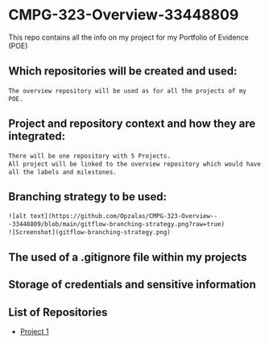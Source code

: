 # CMPG-323-Overview-33448809
This repo contains all the info on my project for my Portfolio of Evidence (POE)

## Which repositories will be created and used:
	The overview repository will be used as for all the projects of my POE.
	
## Project and repository context and how they are integrated:
	There will be one repository with 5 Projects.
	All project will be linked to the overview repository which would have all the labels and milestones.

## Branching strategy to be used:
	
	![alt text](https://github.com/Opzalas/CMPG-323-Overview---33448809/blob/main/gitflow-branching-strategy.png?raw=true)
	![Screenshot](gitflow-branching-strategy.png)


## The used of a .gitignore file within my projects


## Storage of credentials and sensitive information

## List of Repositories
- <a href="https://github.com/Opzalas/CMPG-323-Overview---33448809" target="_blank">Project 1</a>
